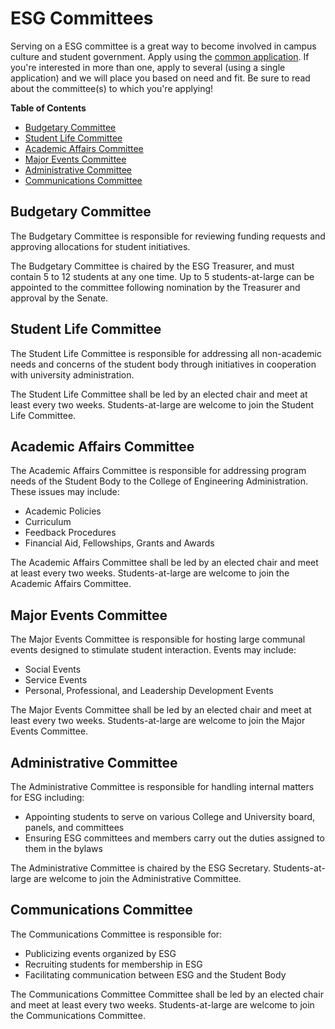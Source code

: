 # ESG Committees

Serving on a ESG committee is a great way to become involved in campus culture and student government.  Apply using the [common application](https://docs.google.com/a/umich.edu/forms/d/1-t7zb_mtO02D0ReBKTHrrhtMYh7DGhkG5dibf9vBrGg/viewform?usp=send_form).  If you're interested in more than one, apply to several (using a single application) and we will place you based on need and fit.  Be sure to read about the committee(s) to which you're applying!

**Table of Contents**

- [Budgetary Committee](#budgetary-committee)
- [Student Life Committee](#student-life-committee)
- [Academic Affairs Committee](#academic-affairs-committee)
- [Major Events Committee](#major-events-committee)
- [Administrative Committee](#administrative-committee)
- [Communications Committee](#communications-committee)

<!-- END doctoc generated TOC please keep comment here to allow auto update -->

## Budgetary Committee

The Budgetary Committee is responsible for reviewing funding requests and approving allocations for student initiatives. 

The Budgetary Committee is chaired by the ESG Treasurer, and must contain 5 to 12 students at any one time.  Up to 5 students-at-large can be appointed to the committee following nomination by the Treasurer and approval by the Senate.

## Student Life Committee

The Student Life Committee is responsible for addressing all non-academic needs and concerns of the student body through initiatives in cooperation with university administration.

The Student Life Committee shall be led by an elected chair and meet at least every two weeks.  Students-at-large are welcome to join the Student Life Committee.

## Academic Affairs Committee

The Academic Affairs Committee is responsible for addressing program needs of the Student Body to the College of Engineering Administration.  These issues may include:

- Academic Policies
- Curriculum
- Feedback Procedures
- Financial Aid, Fellowships, Grants and Awards

The Academic Affairs Committee shall be led by an elected chair and meet at least every two weeks.  Students-at-large are welcome to join the Academic Affairs Committee.

## Major Events Committee

The Major Events Committee is responsible for hosting large communal events designed to stimulate student interaction.  Events may include:

- Social Events
- Service Events
- Personal, Professional, and Leadership Development Events

The Major Events Committee shall be led by an elected chair and meet at least every two weeks.  Students-at-large are welcome to join the Major Events Committee.

## Administrative Committee

The Administrative Committee is responsible for handling internal matters for ESG including:

- Appointing students to serve on various College and University board, panels, and committees
- Ensuring ESG committees and members carry out the duties assigned to them in the bylaws

The Administrative Committee is chaired by the ESG Secretary.  Students-at-large are welcome to join the Administrative Committee.

## Communications Committee

The Communications Committee is responsible for:

- Publicizing events organized by ESG
- Recruiting students for membership in ESG
- Facilitating communication between ESG and the Student Body

The Communications Committee Committee shall be led by an elected chair and meet at least every two weeks.  Students-at-large are welcome to join the Communications Committee.
